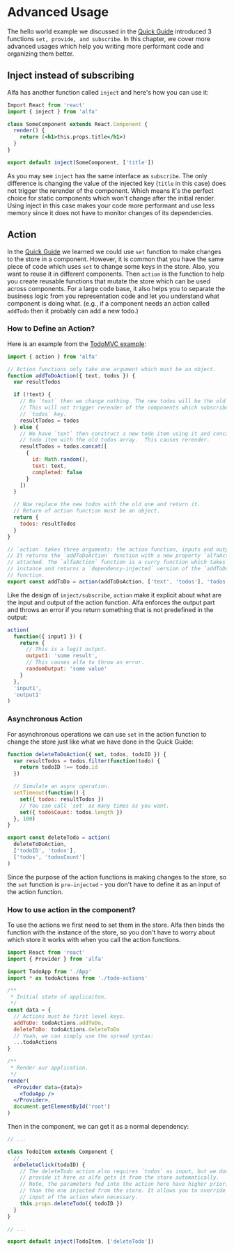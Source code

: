 # Advanced Usage

The hello world example we discussed in the [Quick Guide](https://lsm.github.io/alfa/#/?id=quick-guide) introduced 3 functions `set, provide, and subscribe`. In this chapter, we cover more advanced usages which help you writing more performant code and organizing them better.

## Inject instead of subscribing

Alfa has another function called `inject` and here's how you can use it:

```jsx
Import React from 'react'
import { inject } from 'alfa'

class SomeComponent extends React.Component {
  render() {
    return (<h1>this.props.title</h1>)
  }
}

export default inject(SomeComponent, ['title'])
```

As you may see `inject` has the same interface as `subscribe`. The only difference is changing the value of the injected key (`title` in this case) does not trigger the rerender of the component. Which means it's the perfect choice for static components which won't change after the initial render. Using inject in this case makes your code more performant and use less memory since it does not have to monitor changes of its dependencies.

## Action

In the [Quick Guide](https://lsm.github.io/alfa/#/?id=quick-guide) we learned we could use `set` function to make changes to the store in a component. However, it is common that you have the same piece of code which uses `set` to change some keys in the store. Also, you want to reuse it in different components. Then `action` is the function to help you create reusable functions that mutate the store which can be used across components. For a large code base, it also helps you to separate the business logic from you representation code and let you understand what component is doing what. (e.g., if a component needs an action called `addTodo` then it probably can add a new todo.)

### How to Define an Action?

Here is an example from the [TodoMVC example](https://github.com/lsm/alfa/blob/master/examples/todomvc/src/actions/index.js):

```jsx
import { action } from 'alfa'

// Action functions only take one argument which must be an object.
function addToDoAction({ text, todos }) {
  var resultTodos

  if (!text) {
    // No `text` then we change nothing. The new todos will be the old one.
    // This will not trigger rerender of the components which subscribe to the
    // `todos` key.
    resultTodos = todos
  } else {
    // We have `text` then construct a new todo item using it and concat the new
    // todo item with the old todos array.  This causes rerender.
    resultTodos = todos.concat([
      {
        id: Math.random(),
        text: text,
        completed: false
      }
    ])
  }

  // Now replace the new todos with the old one and return it.
  // Return of action function must be an object.
  return {
    todos: resultTodos
  }
}

// `action` takes three arguments: the action function, inputs and outputs.
// It returns the `addToDoAction` function with a new property `alfaAction`
// attached. The `alfaAction` function is a curry function which takes a `store`
// instance and returns a `dependency-injected` version of the `addToDoAction`
// function.
export const addToDo = action(addToDoAction, ['text', 'todos'], 'todos')
```

Like the design of `inject/subscribe`, `action` make it explicit about what are the input and output of the action function. Alfa enforces the output part and throws an error if you return something that is not predefined in the output:

```js
action(
  function({ input1 }) {
    return {
      // This is a legit output.
      output1: 'some result',
      // This causes alfa to throw an error.
      randomOutput: 'some value'
    }
  },
  'input1',
  'output1'
)
```

### Asynchronous Action

For asynchronous operations we can use `set` in the action function to change the store just like what we have done in the Quick Guide:

```jsx
function deleteToDoAction({ set, todos, todoID }) {
  var resultTodos = todos.filter(function(todo) {
    return todoID !== todo.id
  })

  // Simulate an async operation.
  setTimeout(function() {
    set({ todos: resultTodos })
    // You can call `set` as many times as you want.
    set({ todosCount: todos.length })
  }, 100)
}

export const deleteTodo = action(
  deleteToDoAction,
  ['todoID', 'todos'],
  ['todos', 'todosCount']
)
```

Since the purpose of the action functions is making changes to the store, so the `set` function is `pre-injected` - you don't have to define it as an input of the action function.

### How to use action in the component?

To use the actions we first need to set them in the store. Alfa then binds the function with the instance of the store, so you don't have to worry about which store it works with when you call the action functions.

```jsx
import React from 'react'
import { Provider } from 'alfa'

import TodoApp from './App'
import * as todoActions from './todo-actions'

/**
 * Initial state of applicaiton.
 */
const data = {
  // Actions must be first level keys.
  addToDo: todoActions.addToDo,
  deleteToDo: todoActions.deleteToDo
  // Yeah, we can simply use the spread syntax:
  ...todoActions
}

/**
 * Render our application.
 */
render(
  <Provider data={data}>
    <TodoApp />
  </Provider>,
  document.getElementById('root')
)
```

Then in the component, we can get it as a normal dependency:

```jsx
// ...

class TodoItem extends Component {
  // ...
  onDeleteClick(todoID) {
    // The deleteTodo action also requires `todos` as input, but we don't have to
    // provide it here as alfa gets it from the store automatically.
    // Note, the parameters fed into the action here have higher priority
    // than the one injected from the store. It allows you to override the
    // input of the action when necessary.
    this.props.deleteTodo({ todoID })
  }
}

// ...

export default inject(TodoItem, ['deleteTodo'])
```
